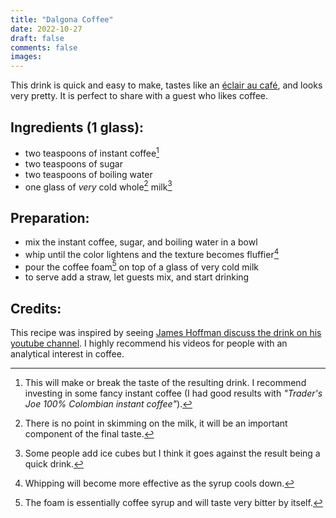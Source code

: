 ```yaml
---
title: "Dalgona Coffee"
date: 2022-10-27
draft: false
comments: false
images:
---
```


This drink is quick and easy to make, tastes like an [éclair au café](https://www.meilleurduchef.com/en/recipe/coffee-eclairs.html), and looks very pretty.
It is perfect to share with a guest who likes coffee.

## Ingredients (1 glass):

* two teaspoons of instant coffee[^coffee]
* two teaspoons of sugar
* two teaspoons of boiling water
* one glass of *very* cold whole[^whole] milk[^ice]

[^coffee]: This will make or break the taste of the resulting drink.
I recommend investing in some fancy instant coffee (I had good results with *"Trader's Joe 100% Colombian instant coffee"*).

[^whole]: There is no point in skimming on the milk, it will be an important component of the final taste.

[^ice]: Some people add ice cubes but I think it goes against the result being a quick drink.

## Preparation:

* mix the instant coffee, sugar, and boiling water in a bowl
* whip until the color lightens and the texture becomes fluffier[^whip]
* pour the coffee foam[^foam] on top of a glass of very cold milk
* to serve add a straw, let guests mix, and start drinking

[^whip]: Whipping will become more effective as the syrup cools down.

[^foam]: The foam is essentially coffee syrup and will taste very bitter by itself.

## Credits:

This recipe was inspired by seeing [James Hoffman discuss the drink on his youtube channel](https://youtu.be/WHmpgMsW-aA).
I highly recommend his videos for people with an analytical interest in coffee.
